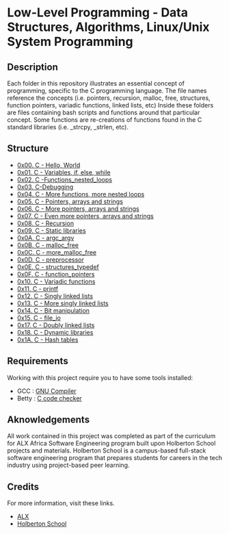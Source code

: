 # Low-Level Programming - Data Structures, Algorithms, Linux/Unix System Programming

## Description
Each folder in this repository illustrates an essential concept of programming, specific to the C programming language. The file names reference the concepts (i.e. pointers, recursion, malloc, free, structures, function pointers, variadic functions, linked lists, etc) Inside these folders are files containing bash scripts and functions around that particular concept. Some functions are re-creations of functions found in the C standard libraries (i.e. _strcpy, _strlen, etc).


## Structure


* [0x00. C - Hello, World](./0x00-hello_world)
* [0x01. C - Variables, if, else, while](./0x01-variables_if_else_while/)
* [0x02. C -Functions_nested_loops](./0x02-functions_nested_loops/)
* [0x03. C-Debugging](./0x03-debugging/)
* [0x04. C - More functions, more nested loops](./0x04-more_functions_nested_loops/)
* [0x05. C - Pointers, arrays and strings](./0x05-pointers_arrays_strings/)
* [0x06. C - More pointers, arrays and strings](./0x06-pointers_arrays_strings/)
* [0x07. C - Even more pointers, arrays and strings](./0x07-pointers_arrays_strings/)
* [0x08. C - Recursion](./0x08-recursion/)
* [0x09. C - Static libraries](./0x09-static_libraries/)
* [0x0A. C - argc_argv](./0x0A-argc_argv/)
* [0x0B. C - malloc_free](./0x0B-malloc_free/)
* [0x0C. C - more_malloc_free](./0x0C-more_malloc_free/)
* [0x0D. C - preprocessor](./0x0D-preprocessor/)
* [0x0E. C - structures_typedef](./0x0E-structures_typedef/)
* [0x0F. C - function_pointers](./0x0F-function_pointers/)
* [0x10. C - Variadic functions](./0x10-variadic_functions/)
* [0x11. C - printf](./0x11-printf/)
* [0x12. C - Singly linked lists](./0x12-singly_linked_lists/)
* [0x13. C - More singly linked lists](./0x13-more_singly_linked_lists/)
* [0x14. C - Bit manipulation](./0x14-bit_manipulation/)
* [0x15. C - file_io](./0x15-file_io/)
* [0x17. C - Doubly linked lists](./0x17-doubly_linked_lists/)
* [0x18. C - Dynamic libraries](./0x18-dynamic_libraries/)
* [0x1A. C - Hash tables](./0x1A-hash_tables/)




## Requirements

Working with this project require you to have some tools installed:
* GCC : [GNU Compiler](https://gcc.gnu.org/)
* Betty  : [C code checker](https://github.com/holbertonschool/Betty.git)


## Aknowledgements

All work contained in this project was completed as part of the curriculum for ALX Africa Software Engineering program built upon Holberton School projects and materials. Holberton School is a campus-based full-stack software engineering program that prepares students for careers in the tech industry using project-based peer learning.


## Credits
For more information, visit these links.

* [ALX ](https://www.alxafrica.com/)
* [Holberton School](https://www.holbertonschool.com/)
